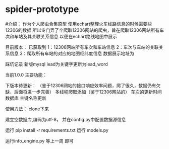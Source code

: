 # spider-prototype
#介绍：
作为个人爬虫合集原型
使用echart整理火车线路信息的时候需要些12306的数据
所以专门弄了个爬取12306网站的爬虫，旨在爬取12306网站所有车次和车站及其关联关系信息
以便在echart路线地图中展示


目前版本：
已获取到
1：12306网站所有车次和车站信息
2：车次与车站的关联关系信息
3：爬取所有车站的对应的地图经纬度信息 数据展示地址为



踩坑记录
新版mysql lead为关键字更新为lead_word



当前1.0.0
主要功能：



下版本待更新：
（鉴于12306网站的接口响应效率问题，爬了很久，数据仍有欠缺，后面将进一步完善）
多线程爬取添加（鉴于12306网站的）
车次的更新时间
数据库 主键名称更新

使用方法：
clone下来

建立空数据库,编码为utf-8， 并在config.py中配置数据源信息

运行 pip install -r requirements.txt
运行 models.py

运行info_engine.py
等上一周
即可